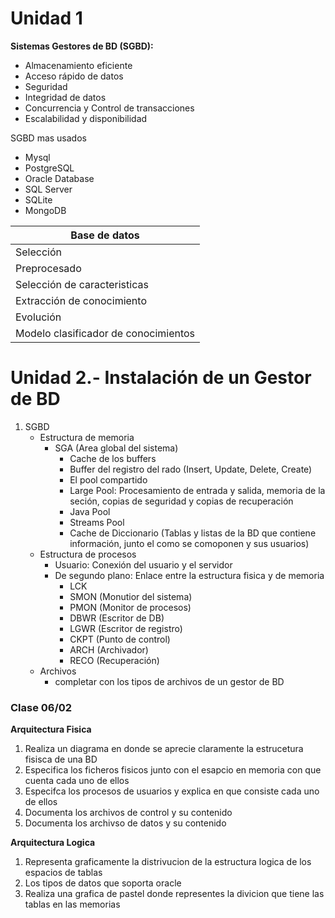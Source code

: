 # Unidad 1

**Sistemas Gestores de BD (SGBD):**
- Almacenamiento eficiente
- Acceso rápido de datos
- Seguridad
- Integridad de datos
- Concurrencia y Control de transacciones
- Escalabilidad y disponibilidad

SGBD mas usados
- Mysql
- PostgreSQL
- Oracle Database
- SQL Server
- SQLite
- MongoDB


|Base de datos|   
|------------|
|Selección|   
|Preprocesado|
|Selección de caracteristicas|
|Extracción de conocimiento|
|Evolución|
|Modelo clasificador de conocimientos|


# Unidad 2.- Instalación de un Gestor de BD

1. SGBD
    - Estructura de memoria
        - SGA (Area global del sistema)
            - Cache de los buffers
            - Buffer del registro del rado (Insert, Update, Delete, Create)
            - El pool compartido
            - Large Pool: Procesamiento de entrada y salida, memoria de la seción, copias de seguridad y copias de recuperación
            - Java Pool
            - Streams Pool
            - Cache de Diccionario (Tablas y listas de la BD que contiene información, junto el como se comoponen y sus usuarios)
    - Estructura de procesos
        - Usuario: Conexión del usuario y el servidor
        - De segundo plano: Enlace entre la estructura fisica y de memoria
            - LCK
            - SMON (Monutior del sistema)
            - PMON (Monitor de procesos)
            - DBWR (Escritor de DB)
            - LGWR (Escritor de registro)
            - CKPT (Punto de control)
            - ARCH (Archivador)
            - RECO (Recuperación)
    - Archivos
        - completar con los tipos de archivos de un gestor de BD

### Clase 06/02
**Arquitectura Fisica**
1. Realiza un diagrama en donde se aprecie claramente la estrucetura fisisca de una BD 
2. Especifica los ficheros fisicos junto con el esapcio en memoria con que cuenta cada uno de ellos
3. Especifca los procesos de usuarios y explica en que consiste cada uno de ellos
4. Documenta los archivos de control y su contenido 
5. Documenta los archivso de datos y su contenido

**Arquitectura Logica**
1. Representa graficamente la distrivucion de la estructura logica de los espacios de tablas
2. Los tipos de datos que soporta oracle
3. Realiza una grafica de pastel donde representes la divicion que tiene las tablas en las memorias